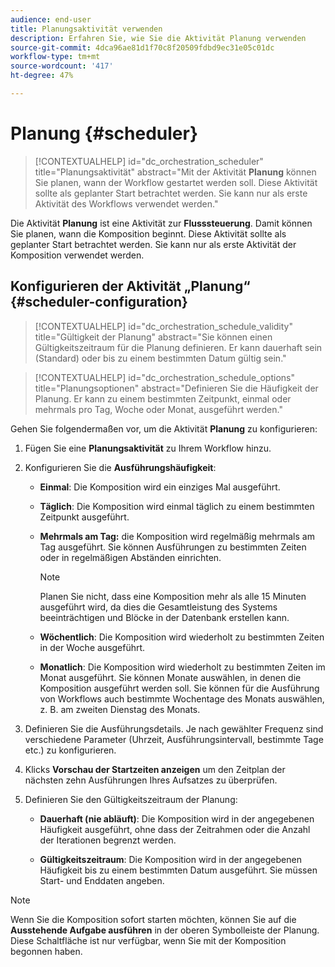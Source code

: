 ```yaml
---
audience: end-user
title: Planungsaktivität verwenden
description: Erfahren Sie, wie Sie die Aktivität Planung verwenden
source-git-commit: 4dca96ae81d1f70c8f20509fdbd9ec31e05c01dc
workflow-type: tm+mt
source-wordcount: '417'
ht-degree: 47%

---
```



# Planung {#scheduler}

>[!CONTEXTUALHELP]
>id="dc_orchestration_scheduler"
>title="Planungsaktivität"
>abstract="Mit der Aktivität **Planung** können Sie planen, wann der Workflow gestartet werden soll. Diese Aktivität sollte als geplanter Start betrachtet werden. Sie kann nur als erste Aktivität des Workflows verwendet werden."

Die Aktivität **Planung** ist eine Aktivität zur **Flusssteuerung**. Damit können Sie planen, wann die Komposition beginnt. Diese Aktivität sollte als geplanter Start betrachtet werden. Sie kann nur als erste Aktivität der Komposition verwendet werden.

## Konfigurieren der Aktivität „Planung“ {#scheduler-configuration}

>[!CONTEXTUALHELP]
>id="dc_orchestration_schedule_validity"
>title="Gültigkeit der Planung"
>abstract="Sie können einen Gültigkeitszeitraum für die Planung definieren. Er kann dauerhaft sein (Standard) oder bis zu einem bestimmten Datum gültig sein."

>[!CONTEXTUALHELP]
>id="dc_orchestration_schedule_options"
>title="Planungsoptionen"
>abstract="Definieren Sie die Häufigkeit der Planung. Er kann zu einem bestimmten Zeitpunkt, einmal oder mehrmals pro Tag, Woche oder Monat, ausgeführt werden."

Gehen Sie folgendermaßen vor, um die Aktivität **Planung** zu konfigurieren:

1. Fügen Sie eine **Planungsaktivität** zu Ihrem Workflow hinzu.

1. Konfigurieren Sie die **Ausführungshäufigkeit**:

   * **Einmal**: Die Komposition wird ein einziges Mal ausgeführt.

   * **Täglich**: Die Komposition wird einmal täglich zu einem bestimmten Zeitpunkt ausgeführt.

   * **Mehrmals am Tag:** die Komposition wird regelmäßig mehrmals am Tag ausgeführt. Sie können Ausführungen zu bestimmten Zeiten oder in regelmäßigen Abständen einrichten.

     >[!NOTE]
     >
     >Planen Sie nicht, dass eine Komposition mehr als alle 15 Minuten ausgeführt wird, da dies die Gesamtleistung des Systems beeinträchtigen und Blöcke in der Datenbank erstellen kann.

   * **Wöchentlich**: Die Komposition wird wiederholt zu bestimmten Zeiten in der Woche ausgeführt.

   * **Monatlich**: Die Komposition wird wiederholt zu bestimmten Zeiten im Monat ausgeführt. Sie können Monate auswählen, in denen die Komposition ausgeführt werden soll. Sie können für die Ausführung von Workflows auch bestimmte Wochentage des Monats auswählen, z. B. am zweiten Dienstag des Monats.

1. Definieren Sie die Ausführungsdetails. Je nach gewählter Frequenz sind verschiedene Parameter (Uhrzeit, Ausführungsintervall, bestimmte Tage etc.) zu konfigurieren.

1. Klicks **Vorschau der Startzeiten anzeigen** um den Zeitplan der nächsten zehn Ausführungen Ihres Aufsatzes zu überprüfen.

1. Definieren Sie den Gültigkeitszeitraum der Planung:

   * **Dauerhaft (nie abläuft)**: Die Komposition wird in der angegebenen Häufigkeit ausgeführt, ohne dass der Zeitrahmen oder die Anzahl der Iterationen begrenzt werden.

   * **Gültigkeitszeitraum**: Die Komposition wird in der angegebenen Häufigkeit bis zu einem bestimmten Datum ausgeführt. Sie müssen Start- und Enddaten angeben.

>[!NOTE]
>
>Wenn Sie die Komposition sofort starten möchten, können Sie auf die **Ausstehende Aufgabe ausführen** in der oberen Symbolleiste der Planung. Diese Schaltfläche ist nur verfügbar, wenn Sie mit der Komposition begonnen haben.

<!--## Example{#scheduler-example}

In the following example, the activity is configured so that the composition runs several times a day at 9 and 12 AM, every day of the week from October 1st, 2023 to January 1st, 2024.-->

